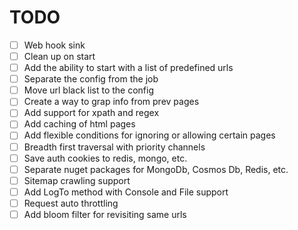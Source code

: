 ﻿# TODO
- [ ] Web hook sink
- [ ] Clean up on start
- [ ] Add the ability to start with a list of predefined urls
- [ ] Separate the config from the job
- [ ] Move url black list to the config
- [ ] Create a way to grap info from prev pages
- [ ] Add support for xpath and regex
- [ ] Add caching of html pages
- [ ] Add flexible conditions for ignoring or allowing certain pages
- [ ] Breadth first traversal with priority channels
- [ ] Save auth cookies to redis, mongo, etc.
- [ ] Separate nuget packages for MongoDb, Cosmos Db, Redis, etc.
- [ ] Sitemap crawling support
- [ ] Add LogTo method with Console and File support
- [ ] Request auto throttling
- [ ] Add bloom filter for revisiting same urls